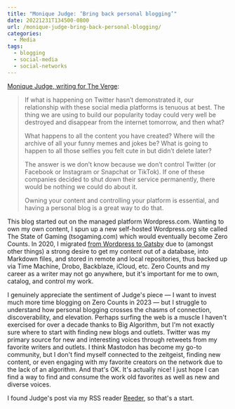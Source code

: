 ```yaml
---
title: "Monique Judge: ‘Bring back personal blogging’"
date: 20221231T134500-0800
url: /monique-judge-bring-back-personal-blogging/
categories:
  - Media
tags:
  - blogging
  - social-media
  - social-networks
---
```


[Monique Judge, writing for The Verge](https://www.theverge.com/23513418/bring-back-personal-blogging):

> If what is happening on Twitter hasn’t demonstrated it, our relationship with these social media platforms is tenuous at best. The thing we are using to build our popularity today could very well be destroyed and disappear from the internet tomorrow, and then what?
>
> What happens to all the content you have created? Where will the archive of all your funny memes and jokes be? What is going to happen to all those selfies you felt cute in but didn’t delete later?
>
> The answer is we don’t know because we don’t control Twitter (or Facebook or Instagram or Snapchat or TikTok). If one of these companies decided to shut down their service permanently, there would be nothing we could do about it.
>
> Owning your content and controlling your platform is essential, and having a personal blog is a great way to do that.

This blog started out on the managed platform Wordpress.com. Wanting to own my own content, I spun up a new self-hosted Wordpress.org site called The State of Gaming (tsogaming.com) which would eventually become Zero Counts. In 2020, I migrated [from Wordpress to Gatsby](/2020/09/14/from-wordpress-to-gatsby/) due to (amongst other things) a strong desire to get my content out of a database, into Markdown files, and stored in remote and local repositories, thus backed up via Time Machine, Drobo, Backblaze, iCloud, etc. Zero Counts and my career as a writer may not go anywhere, but it's important for me to own, catalog, and control my work.

I genuinely appreciate the sentiment of Judge's piece — I want to invest much more time blogging on Zero Counts in 2023 — but I struggle to understand how personal blogging crosses the chasms of connection, discoverability, and elevation. Perhaps surfing the web is a muscle I haven't exercised for over a decade thanks to Big Algorithm, but I'm not exactly sure where to start with finding new blogs and outlets. Twitter was my primary source for new and interesting voices through retweets from my favorite writers and outlets. I think Mastodon has become my go-to community, but I don't find myself connected to the zeitgeist, finding new content, or even engaging with my favorite creators on the network due to the lack of an algorithm. And that's OK. It's actually nice! I just hope I can find a way to find and consume the work old favorites as well as new and diverse voices.

I found Judge's post via my RSS reader [Reeder](https://www.reederapp.com), so that's a start.
